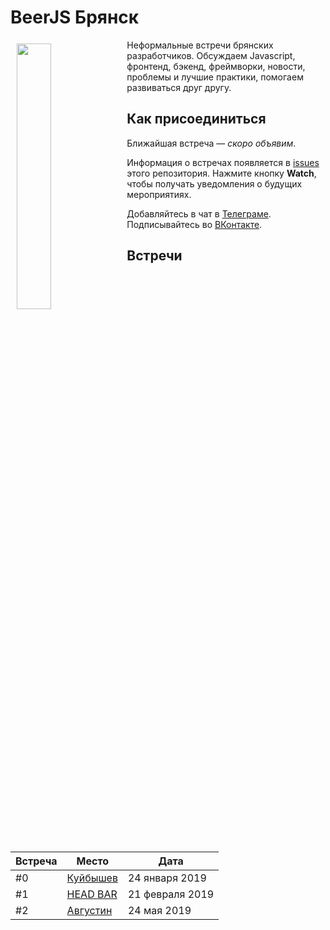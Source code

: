 # BeerJS Брянск

<img src="https://github.com/voodootikigod/logo.js/blob/master/beerjs/beerjs.png" align="left" hspace="10" vspace="6" width="33%">

Неформальные встречи брянских разработчиков. Обсуждаем Javascript, фронтенд, бэкенд, фреймворки, новости, проблемы и лучшие практики, помогаем развиваться друг другу. 

## Как присоединиться

Ближайшая встреча — *скоро объявим*.

Информация о встречах появляется в [issues](https://github.com/beerjs/bryansk/issues) этого репозитория. Нажмите кнопку **Watch**, чтобы получать уведомления о будущих мероприятиях.

Добавляйтесь в чат в [Телеграме](https://t.me/beerjs_bryansk). Подписывайтесь во [ВКонтакте](https://vk.com/beerjs_bryansk).

## Встречи

Встреча | Место                                                                   | Дата
--------|-------------------------------------------------------------------------|------------------
#0      | [Куйбышев](https://github.com/beerjs/bryansk/issues/1)                  | 24 января 2019
#1      | [HEAD BAR](https://github.com/beerjs/bryansk/issues/2)                  | 21 февраля 2019
#2      | [Августин](https://github.com/beerjs/bryansk/issues/4)                  | 24 мая 2019
